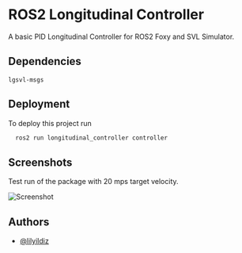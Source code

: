 
# ROS2 Longitudinal Controller

A basic PID Longitudinal Controller for ROS2 Foxy and SVL Simulator.


## Dependencies

`lgsvl-msgs`

## Deployment

To deploy this project run 
```bash
  ros2 run longitudinal_controller controller
```


## Screenshots
 
Test run of the package with 20 mps target velocity.

![Screenshot](https://cdn.discordapp.com/attachments/1006192399862730763/1006900999522357309/unknown.png)


## Authors

- [@lilyildiz](https://www.github.com/lilyildiz)

